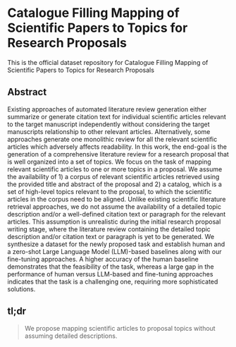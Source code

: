 # **Catalogue Filling Mapping of Scientific Papers to Topics for Research Proposals**
This is the official dataset repository for Catalogue Filling Mapping of Scientific Papers to Topics for Research Proposals


## **Abstract**

Existing approaches of automated literature review generation either summarize or generate citation text for individual scientific articles relevant to the target manuscript independently without considering the target manuscripts relationship to other relevant articles. Alternatively, some approaches generate one monolithic  review for all the relevant scientific articles which adversely affects readability. In this work, the end-goal is the generation of a comprehensive literature review for a research proposal that is well organized into a set of topics. We focus on the task of mapping relevant scientific articles to one or more topics in a proposal. We assume the availability of  1) a corpus of relevant scientific articles retrieved using the provided title and abstract of the proposal and 2) a catalog, which is a set of high-level topics relevant to the proposal, to which the scientific articles in the corpus need to be aligned. Unlike existing scientific literature retrieval approaches, we do not assume the availability of a detailed topic description and/or a well-defined citation text or paragraph for the relevant articles. This assumption is unrealistic during the initial research proposal writing stage, where the literature review containing the detailed topic description and/or citation text or paragraph is yet to be generated. We synthesize a dataset for the newly proposed task and establish human and a zero-shot Large Language Model (LLM)-based baselines along with our fine-tuning approaches. A higher accuracy of the human baseline demonstrates that the feasibility of the task, whereas a large gap in the performance of human versus LLM-based and fine-tuning approaches indicates that the task is a challenging one, requiring more sophisticated solutions.

## **tl;dr**
> We propose mapping scientific articles to proposal topics without assuming detailed descriptions. 
